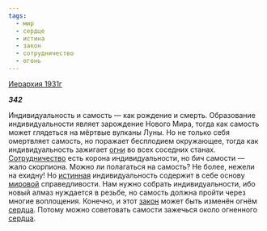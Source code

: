 ```yaml
---
tags:
  - мир
  - сердце
  - истина
  - закон
  - сотрудничество
  - огонь
---
```

[Иерархия 1931г](https://127.0.0.1:4002/agni/1931)

___342___

Индивидуальность и самость — как рождение и смерть. Образование индивидуальности являет зарождение Нового Мира, тогда как самость может глядеться на мёртвые вулканы Луны. Но не только себя омертвляет самость, но поражает бесплодием окружающее, тогда как индивидуальность зажигает [огни](../../../tags/#огонь) во всех соседних станах. [Сотрудничество](../../../tags/#сотрудничество) есть корона индивидуальности, но бич самости — жало скорпиона. Можно ли полагаться на самость? Не более, нежели на ехидну! Но [истинная](../../../tags/#истина) индивидуальность содержит в себе основу [мировой](../../../tags/#мир) справедливости. Нам нужно собрать индивидуальности, ибо новый алмаз нуждается в резьбе, но самость должна пройти через многие воплощения. Конечно, и этот [закон](../../../tags/#закон) может быть изменён огнём [сердца](../../../tags/#сердце). Потому можно советовать самости зажечься около огненного [сердца](../../../tags/#сердце).   

